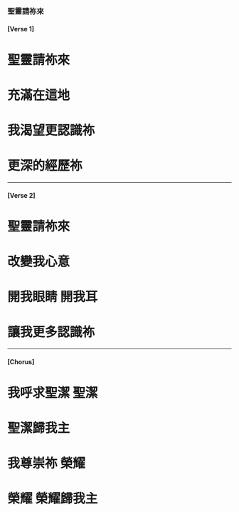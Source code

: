 ### 聖靈請祢來  
#### [Verse 1] 
# 聖靈請祢來
# 充滿在這地
# 我渴望更認識祢
# 更深的經歷祢

---

#### [Verse 2]
# 聖靈請祢來
# 改變我心意
# 開我眼睛 開我耳
# 讓我更多認識祢

---

#### [Chorus]
# 我呼求聖潔 聖潔
# 聖潔歸我主
# 我尊崇祢 榮耀
# 榮耀 榮耀歸我主
